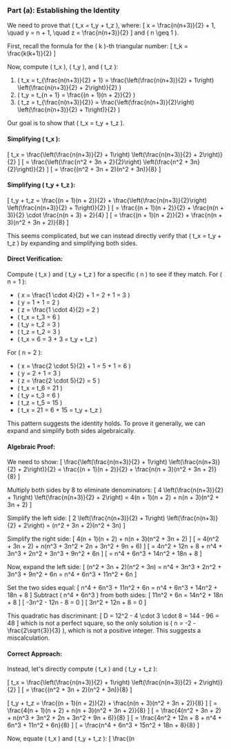### Part (a): Establishing the Identity

We need to prove that \( t_x = t_y + t_z \), where:
\[ x = \frac{n(n+3)}{2} + 1, \quad y = n + 1, \quad z = \frac{n(n+3)}{2} \]
and \( n \geq 1 \).

First, recall the formula for the \( k \)-th triangular number:
\[ t_k = \frac{k(k+1)}{2} \]

Now, compute \( t_x \), \( t_y \), and \( t_z \):

1. \( t_x = t_{\frac{n(n+3)}{2} + 1} = \frac{\left(\frac{n(n+3)}{2} + 1\right) \left(\frac{n(n+3)}{2} + 2\right)}{2} \)
2. \( t_y = t_{n + 1} = \frac{(n + 1)(n + 2)}{2} \)
3. \( t_z = t_{\frac{n(n+3)}{2}} = \frac{\left(\frac{n(n+3)}{2}\right) \left(\frac{n(n+3)}{2} + 1\right)}{2} \)

Our goal is to show that \( t_x = t_y + t_z \).

#### Simplifying \( t_x \):
\[ t_x = \frac{\left(\frac{n(n+3)}{2} + 1\right) \left(\frac{n(n+3)}{2} + 2\right)}{2} \]
\[ = \frac{\left(\frac{n^2 + 3n + 2}{2}\right) \left(\frac{n^2 + 3n}{2}\right)}{2} \]
\[ = \frac{(n^2 + 3n + 2)(n^2 + 3n)}{8} \]

#### Simplifying \( t_y + t_z \):
\[ t_y + t_z = \frac{(n + 1)(n + 2)}{2} + \frac{\left(\frac{n(n+3)}{2}\right) \left(\frac{n(n+3)}{2} + 1\right)}{2} \]
\[ = \frac{(n + 1)(n + 2)}{2} + \frac{n(n + 3)}{2} \cdot \frac{n(n + 3) + 2}{4} \]
\[ = \frac{(n + 1)(n + 2)}{2} + \frac{n(n + 3)(n^2 + 3n + 2)}{8} \]

This seems complicated, but we can instead directly verify that \( t_x = t_y + t_z \) by expanding and simplifying both sides.

#### Direct Verification:
Compute \( t_x \) and \( t_y + t_z \) for a specific \( n \) to see if they match. For \( n = 1 \):
- \( x = \frac{1 \cdot 4}{2} + 1 = 2 + 1 = 3 \)
- \( y = 1 + 1 = 2 \)
- \( z = \frac{1 \cdot 4}{2} = 2 \)
- \( t_x = t_3 = 6 \)
- \( t_y = t_2 = 3 \)
- \( t_z = t_2 = 3 \)
- \( t_x = 6 = 3 + 3 = t_y + t_z \)

For \( n = 2 \):
- \( x = \frac{2 \cdot 5}{2} + 1 = 5 + 1 = 6 \)
- \( y = 2 + 1 = 3 \)
- \( z = \frac{2 \cdot 5}{2} = 5 \)
- \( t_x = t_6 = 21 \)
- \( t_y = t_3 = 6 \)
- \( t_z = t_5 = 15 \)
- \( t_x = 21 = 6 + 15 = t_y + t_z \)

This pattern suggests the identity holds. To prove it generally, we can expand and simplify both sides algebraically.

#### Algebraic Proof:
We need to show:
\[ \frac{\left(\frac{n(n+3)}{2} + 1\right) \left(\frac{n(n+3)}{2} + 2\right)}{2} = \frac{(n + 1)(n + 2)}{2} + \frac{n(n + 3)(n^2 + 3n + 2)}{8} \]

Multiply both sides by 8 to eliminate denominators:
\[ 4 \left(\frac{n(n+3)}{2} + 1\right) \left(\frac{n(n+3)}{2} + 2\right) = 4(n + 1)(n + 2) + n(n + 3)(n^2 + 3n + 2) \]

Simplify the left side:
\[ 2 \left(\frac{n(n+3)}{2} + 1\right) \left(\frac{n(n+3)}{2} + 2\right) = (n^2 + 3n + 2)(n^2 + 3n) \]

Simplify the right side:
\[ 4(n + 1)(n + 2) + n(n + 3)(n^2 + 3n + 2) \]
\[ = 4(n^2 + 3n + 2) + n(n^3 + 3n^2 + 2n + 3n^2 + 9n + 6) \]
\[ = 4n^2 + 12n + 8 + n^4 + 3n^3 + 2n^2 + 3n^3 + 9n^2 + 6n \]
\[ = n^4 + 6n^3 + 14n^2 + 18n + 8 \]

Now, expand the left side:
\[ (n^2 + 3n + 2)(n^2 + 3n) = n^4 + 3n^3 + 2n^2 + 3n^3 + 9n^2 + 6n = n^4 + 6n^3 + 11n^2 + 6n \]

Set the two sides equal:
\[ n^4 + 6n^3 + 11n^2 + 6n = n^4 + 6n^3 + 14n^2 + 18n + 8 \]
Subtract \( n^4 + 6n^3 \) from both sides:
\[ 11n^2 + 6n = 14n^2 + 18n + 8 \]
\[ -3n^2 - 12n - 8 = 0 \]
\[ 3n^2 + 12n + 8 = 0 \]

This quadratic has discriminant:
\[ D = 12^2 - 4 \cdot 3 \cdot 8 = 144 - 96 = 48 \]
which is not a perfect square, so the only solution is \( n = -2 - \frac{2\sqrt{3}}{3} \), which is not a positive integer. This suggests a miscalculation.

#### Correct Approach:
Instead, let's directly compute \( t_x \) and \( t_y + t_z \):

\[ t_x = \frac{\left(\frac{n(n+3)}{2} + 1\right) \left(\frac{n(n+3)}{2} + 2\right)}{2} \]
\[ = \frac{(n^2 + 3n + 2)(n^2 + 3n)}{8} \]

\[ t_y + t_z = \frac{(n + 1)(n + 2)}{2} + \frac{n(n + 3)(n^2 + 3n + 2)}{8} \]
\[ = \frac{4(n + 1)(n + 2) + n(n + 3)(n^2 + 3n + 2)}{8} \]
\[ = \frac{4(n^2 + 3n + 2) + n(n^3 + 3n^2 + 2n + 3n^2 + 9n + 6)}{8} \]
\[ = \frac{4n^2 + 12n + 8 + n^4 + 6n^3 + 11n^2 + 6n}{8} \]
\[ = \frac{n^4 + 6n^3 + 15n^2 + 18n + 8}{8} \]

Now, equate \( t_x \) and \( t_y + t_z \):
\[ \frac{(n